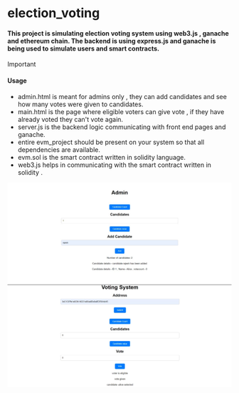 # election_voting
#### This project is simulating election voting system using web3.js , ganache and ethereum chain. The backend is using express.js and ganache is being used to simulate users and smart contracts.
> [!IMPORTANT]
> #### Usage
> - admin.html is meant for admins only , they can add candidates and see how many votes were given to candidates.
> - main.html is the page where eligible voters can give vote , if they have already voted they can't vote again.
> - server.js is the backend logic communicating with front end pages and ganache.
> - entire evm_project should be present on your system so that all dependencies are available.
> - evm.sol is the smart contract written in solidity language.
> - web3.js helps in communicating with the smart contract written in solidity .

![](https://github.com/adm-spire/election_voting/blob/master/img1.jpg)
![](https://github.com/adm-spire/election_voting/blob/master/img2.jpg)
